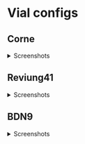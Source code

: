 # Vial configs

## Corne

<details>
<summary>Screenshots</summary>

![Corne 0](screenshots/crkbd_0.png)
***
![Corne 1](screenshots/crkbd_1.png)
***
![Corne 2](screenshots/crkbd_2.png)
***
![Corne 3](screenshots/crkbd_3.png)

</details>

## Reviung41

<details>
<summary>Screenshots</summary>

![Reviung41 0](screenshots/reviung41_0.png)
***
![Reviung41 1](screenshots/reviung41_1.png)
***
![Reviung41 2](screenshots/reviung41_2.png)
***
![Reviung41 3](screenshots/reviung41_3.png)

</details>

## BDN9

<details>
<summary>Screenshots</summary>

![BDN9 0](screenshots/bdn9_0.png)
***
![BDN9 1](screenshots/bdn9_1.png)
***
![BDN9 2](screenshots/bdn9_2.png)

</details>
